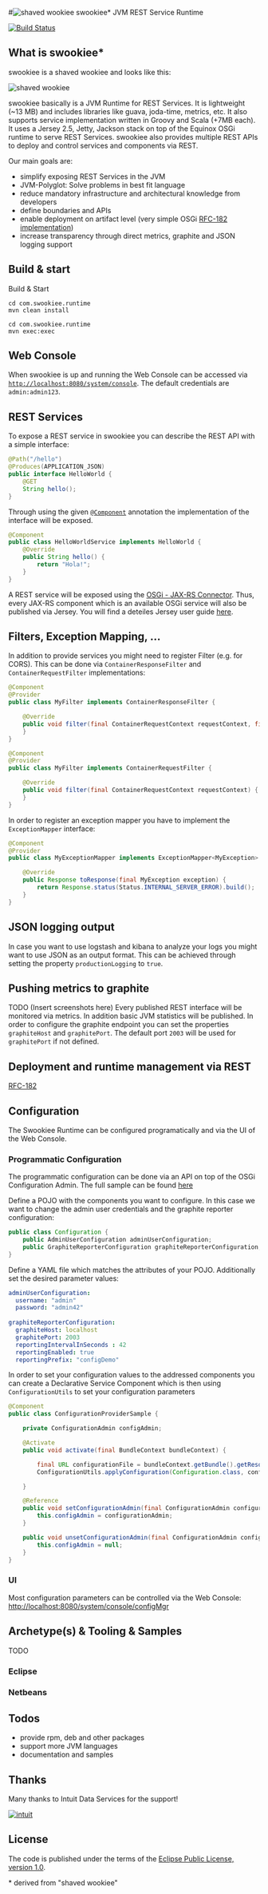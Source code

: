 #![shaved wookiee](http://www.gravatar.com/avatar/62cf8eb12029b66dfa837efa365f12b4) swookiee* JVM REST Service Runtime 

[![Build Status](https://travis-ci.org/swookiee/com.swookiee.runtime.png?branch=develop)](https://travis-ci.org/swookiee/com.swookiee.runtime)

## What is swookiee*
swookiee is a shaved wookiee and looks like this:

![shaved wookiee](http://www.gravatar.com/avatar/62cf8eb12029b66dfa837efa365f12b4?s=80)

swookiee basically is a JVM Runtime for REST Services. It is lightweight (~13 MB) and includes libraries like guava, joda-time, metrics, etc. It also supports service implementation written in Groovy and Scala (+7MB each). It uses a Jersey 2.5, Jetty, Jackson stack on top of the Equinox OSGi runtime to serve REST Services. swookiee also provides multiple REST APIs to deploy and control services and components via REST.

Our main goals are:
* simplify exposing REST Services in the JVM
* JVM-Polyglot: Solve problems in best fit language
* reduce mandatory infrastructure and architectural knowledge from developers
* define boundaries and APIs
* enable deployment on artifact level (very simple OSGi [RFC-182 implementation](https://github.com/osgi/design/tree/master/rfcs/rfc0182))
* increase transparency through direct metrics, graphite and JSON logging support

## Build \& start

Build & Start
```shell
cd com.swookiee.runtime
mvn clean install

cd com.swookiee.runtime
mvn exec:exec
```

## Web Console
When swookiee is up and running the Web Console can be accessed via [`http://localhost:8080/system/console`](http://localhost:8080/system/console). The default credentials are `admin:admin123`.

## REST Services

To expose a REST service in swookiee you can describe the REST API with a simple interface:
```java
@Path("/hello")
@Produces(APPLICATION_JSON)
public interface HelloWorld {
    @GET
    String hello();
}
```

Through using the given [`@Component`](http://www.osgi.org/javadoc/r5/cmpn/org/osgi/service/component/annotations/Component.html) annotation the implementation of the interface will be exposed.
```java
@Component
public class HelloWorldService implements HelloWorld {
    @Override
    public String hello() {
        return "Hola!";
    }
}
```

A REST service will be exposed using the [OSGi - JAX-RS Connector](https://github.com/hstaudacher/osgi-jax-rs-connector). Thus, every JAX-RS component which is an available OSGi service will also be published via Jersey. You will find a deteiles Jersey user guide [here](https://jersey.java.net/documentation/latest).

## Filters, Exception Mapping, ...

In addition to provide services you might need to register Filter (e.g. for CORS). This can be done via `ContainerResponseFilter` and `ContainerRequestFilter` implementations:

```java
@Component
@Provider
public class MyFilter implements ContainerResponseFilter {

    @Override
    public void filter(final ContainerRequestContext requestContext, final ContainerResponseContext responseContext) {
    }
}
```

```java
@Component
@Provider
public class MyFilter implements ContainerRequestFilter {

    @Override
    public void filter(final ContainerRequestContext requestContext) {
    }
}
```

In order to register an exception mapper you have to implement the `ExceptionMapper` interface:
```java
@Component
@Provider
public class MyExceptionMapper implements ExceptionMapper<MyException> {

    @Override
    public Response toResponse(final MyException exception) {
        return Response.status(Status.INTERNAL_SERVER_ERROR).build();
    }
}

```

## JSON logging output
In case you want to use logstash and kibana to analyze your logs you might want to use JSON as an output format.
This can be achieved through setting the property `productionLogging` to `true`.

## Pushing metrics to graphite
TODO
(Insert screenshots here)
Every published REST interface will be monitored via metrics. In addition basic JVM statistics will be published. In order to configure the graphite endpoint you can set the properties `graphiteHost` and `graphitePort`. The default port `2003` will be used for `graphitePort` if not defined.

## Deployment and runtime management via REST
[RFC-182](https://github.com/osgi/design/tree/master/rfcs/rfc0182)

## Configuration
The Swookiee Runtime can be configured programatically and via the UI of the Web Console. 

### Programmatic Configuration
The programmatic configuration can be done via an API on top of the OSGi Configuration Admin. The full sample can be found [here](https://github.com/swookiee/com.swookiee.sample/tree/develop/com.swookiee.sample.configuration)

Define a POJO with the components you want to configure. In this case we want to change the admin user credentials and the graphite reporter configuration:
```java
public class Configuration {
    public AdminUserConfiguration adminUserConfiguration;
    public GraphiteReporterConfiguration graphiteReporterConfiguration;
}
```

Define a YAML file which matches the attributes of your POJO. Additionally set the desired parameter values:
```yml
adminUserConfiguration:
  username: "admin"
  password: "admin42"
    
graphiteReporterConfiguration:
  graphiteHost: localhost
  graphitePort: 2003
  reportingIntervalInSeconds : 42
  reportingEnabled: true
  reportingPrefix: "configDemo"
```

In order to set your configuration values to the addressed components you can create a Declarative Service Component which is then using `ConfigurationUtils` to set your configuration parameters
```java
@Component
public class ConfigurationProviderSample {

    private ConfigurationAdmin configAdmin;

    @Activate
    public void activate(final BundleContext bundleContext) {

        final URL configurationFile = bundleContext.getBundle().getResource("Configuration.yaml");
        ConfigurationUtils.applyConfiguration(Configuration.class, configurationFile, configAdmin);

    }

    @Reference
    public void setConfigurationAdmin(final ConfigurationAdmin configurationAdmin) {
        this.configAdmin = configurationAdmin;
    }

    public void unsetConfigurationAdmin(final ConfigurationAdmin configurationAdmin) {
        this.configAdmin = null;
    }
}
```

### UI
Most configuration parameters can be controlled via the Web Console: [http://localhost:8080/system/console/configMgr](http://localhost:8080/system/console/configMgr)

## Archetype(s) & Tooling & Samples
TODO

### Eclipse

### Netbeans

## Todos
 * provide rpm, deb and other packages
 * support more JVM languages
 * documentation and samples

## Thanks
Many thanks to Intuit Data Services for the support!

[![intuit](http://about.intuit.com/about_intuit/press_room/intuit_logos/intuit_blue.gif)](http://intuit.com)

## License
The code is published under the terms of the [Eclipse Public License, version 1.0](http://www.eclipse.org/legal/epl-v10.html).

\* derived from "shaved wookiee"

